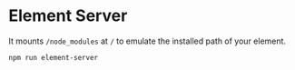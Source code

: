 # Element Server

It mounts `/node_modules` at `/` to emulate the installed path of your element.

```
npm run element-server
```
